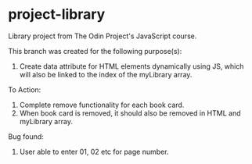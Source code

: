 # project-library
Library project from The Odin Project's JavaScript course.

This branch was created for the following purpose(s):

1. Create data attribute for HTML elements dynamically using JS, which will also be linked to the index of the myLibrary array.

To Action:

1. Complete remove functionality for each book card.
2. When book card is removed, it should also be removed in HTML and myLibrary array.


Bug found:

1. User able to enter 01, 02 etc for page number.
